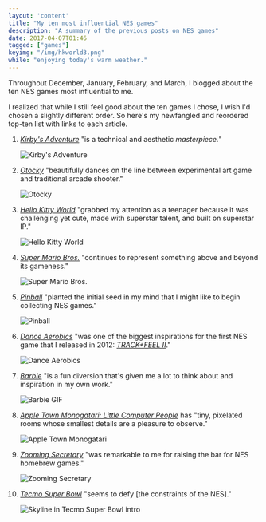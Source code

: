 ```yaml
---
layout: 'content'
title: "My ten most influential NES games"
description: "A summary of the previous posts on NES games"
date: 2017-04-07T01:46
tagged: ["games"]
keyimg: "/img/hkworld3.png"
while: "enjoying today's warm weather."
---
```


Throughout December, January, February, and March, I blogged about the ten NES games most influential to me. 

I realized that while I still feel good about the ten games I chose, I wish I'd chosen a slightly different order. So here's my newfangled and reordered top-ten list with links to each article.

1. *[Kirby's Adventure](/blog/2017/03/my-ten-most-influential-nes-games-1-kirbys-adventure)* "is a technical and aesthetic *masterpiece.*"

    ![Kirby's Adventure](/img/kirbys_adventure_masterpiece.gif)
2. *[Otocky](/blog/2017/02/my-ten-most-influential-nes-games-7-otocky)* "beautifully dances on the line between experimental art game and traditional arcade shooter." 

    ![Otocky](/img/flying.png)
3. *[Hello Kitty World](/blog/2016/12/my-ten-most-influential-nes-games-3-hello-kitty-world)* "grabbed my attention as a teenager because it was challenging yet cute, made with superstar talent, and built on superstar IP."

    ![Hello Kitty World](/img/hkworld3.png)
4. *[Super Mario Bros.](/blog/2017/01/my-ten-most-influential-nes-games-5-super-mario-bros)* "continues to represent something above and beyond its gameness."

    ![Super Mario Bros.](/img/smb.png)
5. *[Pinball](/blog/2016/12/my-ten-most-influential-nes-games-4-pinball)* "planted the initial seed in my mind that I might like to begin collecting NES games."

    ![Pinball](/img/pinball.png) 
6. *[Dance Aerobics](/blog/2016/12/my-ten-most-influential-nes-games-6-dance-aerobics)* "was one of the biggest inspirations for the first NES game that I released in 2012: *[TRACK+FEEL II](https://partytimehexcellent.itch.io/trackfeel-ii)*."

    ![Dance Aerobics](/img/exercise.png)
7. *[Barbie](/blog/2017/01/my-ten-most-influential-nes-games-8-barbie)* "is a fun diversion that's given me a lot to think about and inspiration in my own work."

    ![Barbie GIF](/img/barbie.gif)
8. *[Apple Town Monogatari: Little Computer People](/blog/2016/12/my-ten-most-influential-nes-games-10-apple-town-monogatari)* has "tiny, pixelated rooms whose smallest details are a pleasure to observe."
    
    ![Apple Town Monogatari](/img/appletownstory2.gif)
9. *[Zooming Secretary](/blog/2016/12/my-ten-most-influential-nes-games-2-zooming-secretary)* "was remarkable to me for raising the bar for NES homebrew games."

    ![Zooming Secretary](/img/Zooming_Secretary2.png)
10. *[Tecmo Super Bowl](/blog/2016/12/my-ten-most-influential-nes-games-9-tecmo-super-bowl)* "seems to defy [the constraints of the NES]."

    ![Skyline in Tecmo Super Bowl intro](/img/tsbskyline.png)